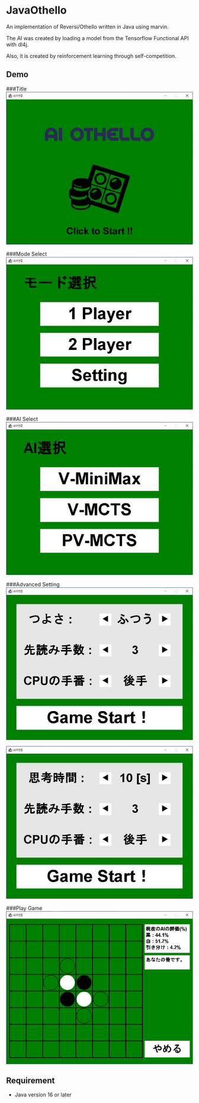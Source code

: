 JavaOthello
====

An implementation of Reversi/Othello written in Java using marvin.

The AI was created by loading a model from the Tensorflow Functional API with dl4j.

Also, it is created by reinforcement learning through self-competition.

## Demo

###Title
![Title](./image/image01.png)

###Mode Select
![Title](./image/image02.png)

###AI Select
![Title](./image/image03.png)

###Advanced Setting
![Title](./image/image04.png)

![Title](./image/image05.png)

###Play Game
![Title](./image/image06.png)

## Requirement

- Java version 16 or later
